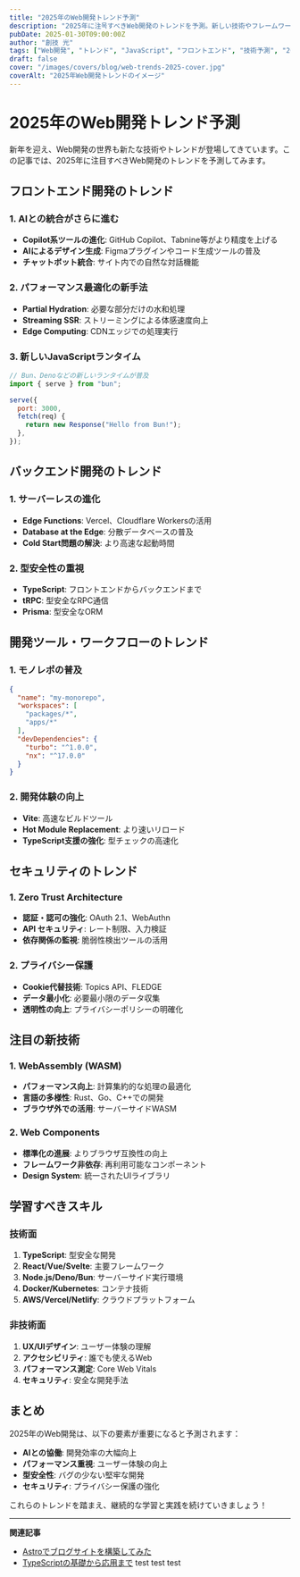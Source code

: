 ```yaml
---
title: "2025年のWeb開発トレンド予測"
description: "2025年に注목すべきWeb開発のトレンドを予測。新しい技術やフレームワーク、開発手法について解説します。"
pubDate: 2025-01-30T09:00:00Z
author: "創技 光"
tags: ["Web開発", "トレンド", "JavaScript", "フロントエンド", "技術予測", "2025年"]
draft: false
cover: "/images/covers/blog/web-trends-2025-cover.jpg"
coverAlt: "2025年Web開発トレンドのイメージ"
---
```


# 2025年のWeb開発トレンド予測

新年を迎え、Web開発の世界も新たな技術やトレンドが登場してきています。この記事では、2025年に注目すべきWeb開発のトレンドを予測してみます。

## フロントエンド開発のトレンド

### 1. AIとの統合がさらに進む

- **Copilot系ツールの進化**: GitHub Copilot、Tabnine等がより精度を上げる
- **AIによるデザイン生成**: Figmaプラグインやコード生成ツールの普及
- **チャットボット統合**: サイト内での自然な対話機能

### 2. パフォーマンス最適化の新手法

- **Partial Hydration**: 必要な部分だけの水和処理
- **Streaming SSR**: ストリーミングによる体感速度向上
- **Edge Computing**: CDNエッジでの処理実行

### 3. 新しいJavaScriptランタイム

```javascript
// Bun、Denoなどの新しいランタイムが普及
import { serve } from "bun";

serve({
  port: 3000,
  fetch(req) {
    return new Response("Hello from Bun!");
  },
});
```

## バックエンド開発のトレンド

### 1. サーバーレスの進化

- **Edge Functions**: Vercel、Cloudflare Workersの活用
- **Database at the Edge**: 分散データベースの普及
- **Cold Start問題の解決**: より高速な起動時間

### 2. 型安全性の重視

- **TypeScript**: フロントエンドからバックエンドまで
- **tRPC**: 型安全なRPC通信
- **Prisma**: 型安全なORM

## 開発ツール・ワークフローのトレンド

### 1. モノレポの普及

```json
{
  "name": "my-monorepo",
  "workspaces": [
    "packages/*",
    "apps/*"
  ],
  "devDependencies": {
    "turbo": "^1.0.0",
    "nx": "^17.0.0"
  }
}
```

### 2. 開発体験の向上

- **Vite**: 高速なビルドツール
- **Hot Module Replacement**: より速いリロード
- **TypeScript支援の強化**: 型チェックの高速化

## セキュリティのトレンド

### 1. Zero Trust Architecture

- **認証・認可の強化**: OAuth 2.1、WebAuthn
- **API セキュリティ**: レート制限、入力検証
- **依存関係の監視**: 脆弱性検出ツールの活用

### 2. プライバシー保護

- **Cookie代替技術**: Topics API、FLEDGE
- **データ最小化**: 必要最小限のデータ収集
- **透明性の向上**: プライバシーポリシーの明確化

## 注目の新技術

### 1. WebAssembly (WASM)

- **パフォーマンス向上**: 計算集約的な処理の最適化
- **言語の多様性**: Rust、Go、C++での開発
- **ブラウザ外での活用**: サーバーサイドWASM

### 2. Web Components

- **標準化の進展**: よりブラウザ互換性の向上
- **フレームワーク非依存**: 再利用可能なコンポーネント
- **Design System**: 統一されたUIライブラリ

## 学習すべきスキル

### 技術面

1. **TypeScript**: 型安全な開発
2. **React/Vue/Svelte**: 主要フレームワーク
3. **Node.js/Deno/Bun**: サーバーサイド実行環境
4. **Docker/Kubernetes**: コンテナ技術
5. **AWS/Vercel/Netlify**: クラウドプラットフォーム

### 非技術面

1. **UX/UIデザイン**: ユーザー体験の理解
2. **アクセシビリティ**: 誰でも使えるWeb
3. **パフォーマンス測定**: Core Web Vitals
4. **セキュリティ**: 安全な開発手法

## まとめ

2025年のWeb開発は、以下の要素が重要になると予測されます：

- **AIとの協働**: 開発効率の大幅向上
- **パフォーマンス重視**: ユーザー体験の向上
- **型安全性**: バグの少ない堅牢な開発
- **セキュリティ**: プライバシー保護の強化

これらのトレンドを踏まえ、継続的な学習と実践を続けていきましょう！

---

**関連記事**
- [Astroでブログサイトを構築してみた](./astro-blog-introduction)
- [TypeScriptの基礎から応用まで](./typescript-guide)
test
test
test